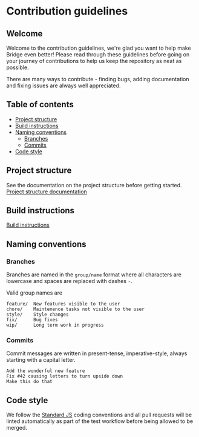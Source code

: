 # Contribution guidelines

## Welcome
Welcome to the contribution guidelines, we're glad you want to help make Bridge even better! Please read through these guidelines before going on your journey of contributions to help us keep the repository as neat as possible.

There are many ways to contribute - finding bugs, adding documentation and fixing issues are always well appreciated.

## Table of contents
- [Project structure](#project-structure)
- [Build instructions](#build-instructions)
- [Naming conventions](#naming-conventions)
  - [Branches](#branches)
  - [Commits](#commits)
- [Code style](#code-style)

## Project structure
See the documentation on the project structure before getting started.  
[Project structure documentation](docs/structure.md)

## Build instructions
[Build instructions](docs/build.md)

## Naming conventions  
### Branches  
Branches are named in the `group/name` format where all characters are lowercase and spaces are replaced with dashes `-`.

Valid group names are  
```
feature/  New features visible to the user
chore/    Maintenence tasks not visible to the user
style/    Style changes
fix/      Bug fixes
wip/      Long term work in progress
```

### Commits  
Commit messages are written in present-tense, imperative-style, always starting with a capital letter.

`Add the wonderful new feature`  
`Fix #42 causing letters to turn upside down`  
`Make this do that`

## Code style
We follow the [Standard JS](http://standardjs.com) coding conventions and all pull requests will be linted automatically as part of the test workflow before being allowed to be merged.